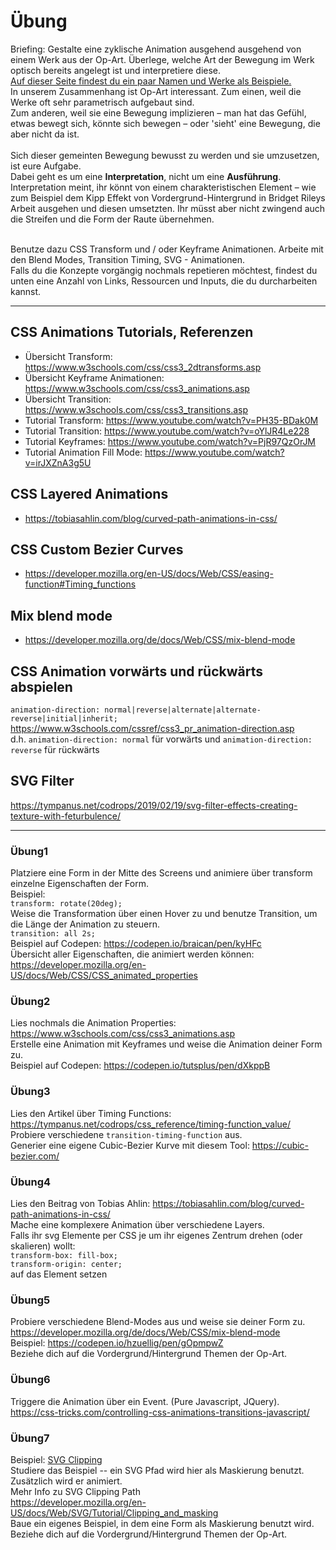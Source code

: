 # Übung
Briefing: Gestalte eine zyklische Animation ausgehend ausgehend von einem Werk aus der Op-Art. Überlege, welche Art der Bewegung im Werk optisch bereits angelegt ist und interpretiere diese. <br/> 
[Auf dieser Seite findest du ein paar Namen und Werke als Beispiele. ](https://github.com/digitalideation/studio_webmobile2_2021/wiki/Op-Art/)
<br/>
In unserem Zusammenhang ist Op-Art interessant. Zum einen, weil die Werke oft sehr parametrisch aufgebaut sind. <br/>
Zum anderen, weil sie eine Bewegung implizieren – man hat das Gefühl, etwas bewegt sich, könnte sich bewegen – oder 'sieht' eine Bewegung, die aber nicht da ist. <br/><br/>
Sich dieser gemeinten Bewegung bewusst zu werden und sie umzusetzen, ist eure Aufgabe. <br/>
Dabei geht es um eine **Interpretation**, nicht um eine **Ausführung**. Interpretation meint, ihr könnt von einem charakteristischen Element – wie zum Beispiel dem Kipp Effekt von Vordergrund-Hintergrund in Bridget Rileys Arbeit ausgehen und diesen umsetzten. Ihr müsst aber nicht zwingend auch die Streifen und die Form der Raute übernehmen.<br/><br/>



Benutze dazu CSS Transform und / oder Keyframe Animationen. Arbeite mit den Blend Modes, Transition Timing, SVG - Animationen.  <br/>
Falls du die Konzepte vorgängig nochmals repetieren möchtest, findest du unten eine Anzahl von Links, Ressourcen und Inputs, die du durcharbeiten kannst. 

***
## CSS Animations Tutorials, Referenzen
* Übersicht Transform: https://www.w3schools.com/css/css3_2dtransforms.asp
* Übersicht Keyframe Animationen: https://www.w3schools.com/css/css3_animations.asp
* Übersicht Transition: https://www.w3schools.com/css/css3_transitions.asp
* Tutorial Transform: https://www.youtube.com/watch?v=PH35-BDak0M
* Tutorial Transition: https://www.youtube.com/watch?v=oYlJR4Le228
* Tutorial Keyframes: https://www.youtube.com/watch?v=PjR97QzOrJM
* Tutorial Animation Fill Mode: https://www.youtube.com/watch?v=irJXZnA3g5U
## CSS Layered Animations
* https://tobiasahlin.com/blog/curved-path-animations-in-css/

## CSS Custom Bezier Curves
* https://developer.mozilla.org/en-US/docs/Web/CSS/easing-function#Timing_functions

## Mix blend mode
* https://developer.mozilla.org/de/docs/Web/CSS/mix-blend-mode

## CSS Animation vorwärts und rückwärts abspielen <br/>
`animation-direction: normal|reverse|alternate|alternate-reverse|initial|inherit;`<br/>
https://www.w3schools.com/cssref/css3_pr_animation-direction.asp<br/>
d.h. `animation-direction: normal` für vorwärts und `animation-direction: reverse` für rückwärts

## SVG Filter
https://tympanus.net/codrops/2019/02/19/svg-filter-effects-creating-texture-with-feturbulence/

***
### Übung1
Platziere eine Form in der Mitte des Screens und animiere über transform einzelne Eigenschaften der Form. <br/>
Beispiel:<br/>
`transform: rotate(20deg);`<br/>
Weise die Transformation über einen Hover zu und benutze Transition, um die Länge der Animation zu steuern.<br/>
`transition: all 2s;`<br/>
Beispiel auf Codepen: https://codepen.io/braican/pen/kyHFc <br/>
Übersicht aller Eigenschaften, die animiert werden können: <br/>
https://developer.mozilla.org/en-US/docs/Web/CSS/CSS_animated_properties
### Übung2
Lies nochmals die Animation Properties: https://www.w3schools.com/css/css3_animations.asp <br/>
Erstelle eine Animation mit Keyframes und weise die Animation deiner Form zu. <br/>
Beispiel auf Codepen: https://codepen.io/tutsplus/pen/dXkppB

### Übung3
Lies den Artikel über Timing Functions: https://tympanus.net/codrops/css_reference/timing-function_value/<br/>
Probiere verschiedene `transition-timing-function` aus. <br/>
Generier eine eigene Cubic-Bezier Kurve mit diesem Tool: https://cubic-bezier.com/

### Übung4

Lies den Beitrag von Tobias Ahlin: https://tobiasahlin.com/blog/curved-path-animations-in-css/<br/>
Mache eine komplexere Animation über verschiedene Layers. <br/>
Falls ihr svg Elemente per CSS je um ihr eigenes Zentrum drehen (oder skalieren) wollt:<br/>
`transform-box: fill-box;`<br/>
`transform-origin: center;`<br/>
auf das Element setzen<br/>

### Übung5
Probiere verschiedene Blend-Modes aus und weise sie deiner Form zu. <br/>
https://developer.mozilla.org/de/docs/Web/CSS/mix-blend-mode <br/>
Beispiel: https://codepen.io/hzuellig/pen/gOpmpwZ <br/>
Beziehe dich auf die Vordergrund/Hintergrund Themen der Op-Art.<br/>

### Übung6
Triggere die Animation über ein Event. (Pure Javascript, JQuery). <br/>
https://css-tricks.com/controlling-css-animations-transitions-javascript/

### Übung7
Beispiel: [SVG Clipping](files/mask1.zip) <br/>
Studiere das Beispiel -- ein SVG Pfad wird hier als Maskierung benutzt. Zusätzlich wird er animiert. <br/>
Mehr Info zu SVG Clipping Path<br/>
https://developer.mozilla.org/en-US/docs/Web/SVG/Tutorial/Clipping_and_masking<br/>
Baue ein eigenes Beispiel, in dem eine Form als Maskierung benutzt wird. <br/> 
Beziehe dich auf die Vordergrund/Hintergrund Themen der Op-Art.<br/>


